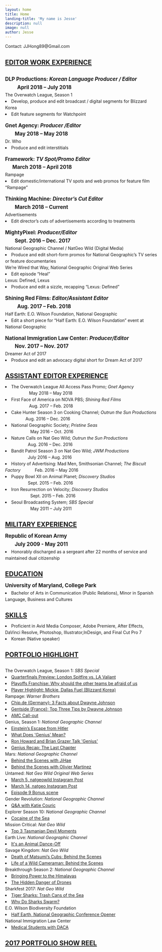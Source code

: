 ```yaml
---
layout: home
title: Home
landing-title: 'My name is Jesse'
description: null
image: null
author: Jesse
---
```

<style>

margin:200px;

  #contactJess{
		text-align: left;
	
  }
	#resume_headline{
		line-height: 100%;
	
    text-decoration: underline; 
    font-weight: bolder; 
       
		font-size: 1.5em;		
  }
	#resume{
		line-height: 150%;
    }
  .resume_period{
    line-height: 160%;
    font-weight: bold;        
		font-size: 1.2em;
  }
  .italic_inline{
    font-style:italic;
      }
      
</style>

<body>

<div id = "contactJess">  
  <!-- <br> Contact: (443) 825-6672,&nbsp; &nbsp; JJHong89@Gmail.com -->
  Contact: JJHong89@Gmail.com 
	<br><br>
</div>

<br>
<div id= "resume_headline">
		<strong>EDITOR WORK EXPERIENCE</Strong>   
</div>
<br>

<div id = "resume">  

  <dl>
  <dt class="resume_period">DLP Productions: <i>Korean Language Producer / Editor</i> &nbsp; &nbsp; &nbsp; &nbsp; &nbsp; &nbsp; &nbsp; &nbsp; &nbsp; &nbsp;  &nbsp; &nbsp; &nbsp; April 2018 – July 2018</dt>
  <dt>The Overwatch League, Season 1</dt>
    <li>Develop, produce and edit broadcast / digital segments for Blizzard Korea</li>
    <li>Edit feature segments for Watchpoint</li>
  </dl>

  <dl>
  <dt class="resume_period">Gnet Agency: <i>Producer /Editor</i> &nbsp; &nbsp; &nbsp; &nbsp; &nbsp; &nbsp; &nbsp; &nbsp; &nbsp; &nbsp; &nbsp; &nbsp; &nbsp; &nbsp; &nbsp; &nbsp; &nbsp;  &nbsp; &nbsp; &nbsp; &nbsp; &nbsp; &nbsp; &nbsp; &nbsp; &nbsp; &nbsp; &nbsp; &nbsp; &nbsp; &nbsp; &nbsp;  &nbsp; &nbsp; &nbsp; May 2018 – May 2018</dt>
  <dt>Dr. Who</dt>
    <li>Produce and edit interstitials</li>
  </dl>

  <dl>
  <dt class="resume_period">Framework: <i>TV Spot/Promo Editor</i> &nbsp; &nbsp; &nbsp; &nbsp; &nbsp; &nbsp; &nbsp; &nbsp; &nbsp; &nbsp; &nbsp; &nbsp; &nbsp;  &nbsp; &nbsp; &nbsp; &nbsp; &nbsp; &nbsp; &nbsp; &nbsp; &nbsp; &nbsp; &nbsp; &nbsp; &nbsp; &nbsp; &nbsp;  &nbsp; &nbsp; &nbsp; March 2018 – April 2018</dt>
  <dt>Rampage</dt>
    <li>Edit domestic/international TV spots and web promos for feature film “Rampage”</li>
  </dl>
  
  <dl>
  <dt class="resume_period">Thinking Machine: <i>Director’s Cut Editor</i>&nbsp; &nbsp; &nbsp; &nbsp; &nbsp; &nbsp; &nbsp; &nbsp; &nbsp;  &nbsp; &nbsp; &nbsp; &nbsp; &nbsp; &nbsp; &nbsp; &nbsp; &nbsp; &nbsp; &nbsp; &nbsp; &nbsp; &nbsp; &nbsp;  &nbsp; &nbsp; &nbsp; March 2018 – Current</dt>
  <dt>Advertisements</dt>
    <li>Edit director’s cuts of advertisements according to treatments</li>
  </dl>
  
  <dl>
  <dt class="resume_period">MightyPixel: <i>Producer/Editor</i> &nbsp; &nbsp; &nbsp; &nbsp; &nbsp; &nbsp; &nbsp; &nbsp; &nbsp; &nbsp; &nbsp; &nbsp; &nbsp; &nbsp; &nbsp; &nbsp; &nbsp; &nbsp; &nbsp;  &nbsp; &nbsp; &nbsp; &nbsp; &nbsp; &nbsp; &nbsp; &nbsp; &nbsp; &nbsp; &nbsp; &nbsp; &nbsp; &nbsp; &nbsp;  &nbsp; &nbsp; &nbsp; Sept. 2016 – Dec. 2017</dt>
  <dt>National Geographic Channel / NatGeo Wild (Digital Media)</dt>
    <li>Produce and edit short-form promos for National Geographic’s TV series or feature documentaries</li>
  <dt>We’re Wired that Way, National Geographic Original Web Series</dt>
    <li>Edit episode “Heal”</li>
  <dt>Lexus: Defined, Lexus</dt>
    <li>Produce and edit a sizzle, recapping “Lexus: Defined”</li>
  </dl>

  <dl>
  <dt class="resume_period">Shining Red Films: <i>Editor/Assistant Editor</i> &nbsp; &nbsp; &nbsp; &nbsp; &nbsp; &nbsp; &nbsp; &nbsp; &nbsp; &nbsp; &nbsp;  &nbsp; &nbsp; &nbsp; &nbsp; &nbsp; &nbsp; &nbsp; &nbsp; &nbsp; &nbsp; &nbsp; &nbsp; &nbsp; &nbsp; Aug. 2017 – Feb. 2018</dt>
  <dt>Half Earth: E.O. Wilson Foundation, National Geographic</dt>
    <li>Edit a short piece for “Half Earth: E.O. Wilson Foundation” event at National Geographic</li>
 </dl>

  <dl>
  <dt class="resume_period">National Immigration Law Center: <i>Producer/Editor</i> &nbsp; &nbsp; &nbsp; &nbsp; &nbsp; &nbsp; &nbsp; &nbsp; &nbsp; &nbsp; &nbsp; &nbsp; &nbsp;  &nbsp; &nbsp; &nbsp; Nov. 2017 – Nov. 2017</dt>
  <dt>Dreamer Act of 2017</dt>
    <li>Produce and edit an advocacy digital short for Dream Act of 2017</li>
  </dl>  
</div>

<br>
<div id= "resume_headline">
		<strong>ASSISTANT EDITOR EXPERIENCE</Strong>   
</div>

<div id = "resume">  
  <dl>  
  <li>The Overwatch League All Access Pass Promo; <i>Gnet Agency</i> &nbsp; &nbsp; &nbsp; &nbsp; &nbsp; &nbsp; &nbsp; &nbsp; &nbsp; &nbsp; &nbsp; &nbsp;  &nbsp; &nbsp; &nbsp; &nbsp; &nbsp;  &nbsp; &nbsp; &nbsp; May 2018 – May 2018</li>    
  <li>First Face of America on NOVA PBS; <i>Shining Red Films</i> &nbsp; &nbsp; &nbsp; &nbsp; &nbsp; &nbsp; &nbsp; &nbsp; &nbsp; &nbsp;  &nbsp; &nbsp; &nbsp; &nbsp; &nbsp; &nbsp; &nbsp; &nbsp; &nbsp; &nbsp; &nbsp; &nbsp;  &nbsp; &nbsp; &nbsp; Aug. 2017 – Feb. 2018</li>
  <li>Cake Hunter Season 3 on Cooking Channel; <i>Outrun the Sun Productions</i> &nbsp; &nbsp; &nbsp; &nbsp; &nbsp; &nbsp;  &nbsp; &nbsp; &nbsp;Aug. 2016 – Dec. 2016</li>    
  <li>National Geographic Society; <i>Pristine Seas</i> &nbsp; &nbsp; &nbsp; &nbsp; &nbsp; &nbsp; &nbsp; &nbsp; &nbsp; &nbsp; &nbsp; &nbsp; &nbsp;  &nbsp; &nbsp; &nbsp; &nbsp; &nbsp; &nbsp; &nbsp; &nbsp; &nbsp; &nbsp;  &nbsp; &nbsp; &nbsp; &nbsp; &nbsp; &nbsp; &nbsp; &nbsp; &nbsp; &nbsp;  &nbsp; &nbsp; &nbsp;May 2016 – Oct. 2016</li>
  <li>Nature Calls on Nat Geo Wild; <i>Outrun the Sun Productions</i> &nbsp; &nbsp; &nbsp; &nbsp; &nbsp; &nbsp; &nbsp; &nbsp; &nbsp; &nbsp; &nbsp; &nbsp; &nbsp; &nbsp; &nbsp; &nbsp; &nbsp; &nbsp; &nbsp;  &nbsp; &nbsp; &nbsp;Aug. 2016 – Dec. 2016</li>
  <li>Bandit Patrol Season 3 on Nat Geo Wild; <i>JWM Productions</i> &nbsp; &nbsp; &nbsp; &nbsp; &nbsp; &nbsp; &nbsp; &nbsp; &nbsp; &nbsp; &nbsp; &nbsp; &nbsp; &nbsp; &nbsp; &nbsp; &nbsp; &nbsp; &nbsp;  &nbsp; &nbsp; &nbsp;July 2016 – Aug. 2016</li>
  <li>History of Advertising: Mad Men, Smithsonian Channel; <i>The Biscuit Factory</i> &nbsp; &nbsp;  &nbsp; &nbsp; &nbsp; &nbsp;Feb. 2016 – May 2016</li>
  <li>Puppy Bowl XII on Animal Planet; <i>Discovery Studios</i> &nbsp; &nbsp; &nbsp; &nbsp; &nbsp; &nbsp; &nbsp; &nbsp; &nbsp; &nbsp; &nbsp; &nbsp; &nbsp; &nbsp; &nbsp; &nbsp; &nbsp; &nbsp; &nbsp; &nbsp; &nbsp; &nbsp; &nbsp; &nbsp; &nbsp;  &nbsp; &nbsp; &nbsp;Sept. 2015 – Feb. 2016</li>
  <li>Iron Resurrection on Velocity; <i>Discovery Studios</i> &nbsp; &nbsp; &nbsp; &nbsp; &nbsp; &nbsp; &nbsp; &nbsp; &nbsp; &nbsp; &nbsp; &nbsp; &nbsp; &nbsp; &nbsp; &nbsp; &nbsp; &nbsp; &nbsp; &nbsp; &nbsp; &nbsp; &nbsp; &nbsp; &nbsp; &nbsp; &nbsp; &nbsp;  &nbsp; &nbsp; &nbsp;Sept. 2015 – Feb. 2016</li>
  <li>Seoul Broadcasting System; <i>SBS Special</i> &nbsp; &nbsp; &nbsp; &nbsp; &nbsp; &nbsp; &nbsp; &nbsp; &nbsp; &nbsp; &nbsp; &nbsp; &nbsp; &nbsp; &nbsp; &nbsp; &nbsp; &nbsp; &nbsp; &nbsp; &nbsp; &nbsp; &nbsp; &nbsp; &nbsp; &nbsp; &nbsp; &nbsp; &nbsp; &nbsp; &nbsp; &nbsp; &nbsp; &nbsp; &nbsp;  &nbsp; &nbsp; &nbsp;May 2011 – July 2011</li>
  </dl>
</div>	

<br>
<div id= "resume_headline">
		<strong>MILITARY EXPERIENCE</Strong>   
</div>


<div id = "resume">  
  <dl>
  <dt class="resume_period">Republic of Korean Army &nbsp; &nbsp; &nbsp; &nbsp; &nbsp; &nbsp; &nbsp; &nbsp; &nbsp; &nbsp; &nbsp; &nbsp; &nbsp; &nbsp; &nbsp; &nbsp; &nbsp; &nbsp; &nbsp; &nbsp; &nbsp; &nbsp; &nbsp;  &nbsp; &nbsp; &nbsp; &nbsp; &nbsp; &nbsp; &nbsp; &nbsp; &nbsp; &nbsp; &nbsp; &nbsp; &nbsp; &nbsp; &nbsp;  &nbsp; &nbsp; &nbsp; July 2009 - May 2011</dt>
      <li>Honorably discharged as a sergeant after 22 months of service and maintained dual citizenship</li>    
  </dl>
</div>

<br>
<div id= "resume_headline">
		<strong>EDUCATION</Strong>   
</div>


<div id = "resume">  
  <dl>
  <dt class="resume_period">University of Maryland, College Park</dt>
      <li>Bachelor of Arts in Communication (Public Relations), Minor in Spanish Language, Business and Cultures</li>    
  </dl>

</div>	

<br>
<div id= "resume_headline">
		<strong>SKILLS</Strong>   
</div>


<div id = "resume">  
  <dl>  
  <li>Proficient in Avid Media Composer, Adobe Premiere, After Effects, DaVinci Resolve, Photoshop, Illustrator,InDesign, and Final Cut Pro 7</li>    
  <li>Korean (Native speaker)</li>    
  </dl>
</div>	

<br>
<div id= "resume_headline">
		<strong>PORTFOLIO HIGHLIGHT</Strong>   
</div>
<br>
<div id = "resume">  

  <dl>
  <dt>The Overwatch League, Season 1: <i>SBS Special </i></dt>
    <a href="https://drive.google.com/file/d/1-1CN_tYMO9pGoK0qBveV8C7RWRDa0pBo/view" target="_blank"> <li>Quarterfinals Preview: London Spitfire vs. LA Valiant</li></a>
    <a href="https://drive.google.com/file/d/1xuB9J-xgoHYGyVowkQUWwMsk-6DPlL9_/view" target="_blank"><li>Playoffs Franchise: Why should the other teams be afraid of us</li></a>
    <a href="https://www.youtube.com/watch?v=INYbX4AoCh0" target="_blank"><li>Player Highlight: Mickie, Dallas Fuel (Blizzard Korea)</li> </a>
  <dt>Rampage: <i>Warner Brothers</i></dt>
    <a href="https://drive.google.com/file/d/1-m9PmbGqu9ENsOnCsKbI2tPfiQuCCItg/view" target="_blank"><li>Chip.de (Germany): 3 Facts about Dwayne Johnson</li></a>
    <a href="https://drive.google.com/file/d/143tbFSY_jl8c5aRAiOkm8pdrD_I0-MBq/view" target="_blank"><li>Gentside (France): Top Three Tips by Dwayne Johnson</li></a>
    <a href="https://drive.google.com/file/d/19YtvrthtNF9nf9UzmJoDDDXcHRft0FPh/view" target="_blank"><li>AMC Call-out</li></a>
  <dt>Genius, Season 1: <i>National Geographic Channel</i></dt>
    <a href="https://www.youtube.com/watch?v=pTcboHrhEls&list=PLivjPDlt6ApTD3g-2b8Qb-Q_8vD4VXPMV&index=19" target="_blank"><li>Einstein’s Escape from Hitler</li></a>
    <a href="https://www.youtube.com/watch?v=5TW41aswu_Q&list=PLivjPDlt6ApTD3g-2b8Qb-Q_8vD4VXPMV&index=26" target="_blank"><li>What Does 'Genius' Mean?</li></a>
    <a href="https://www.youtube.com/watch?v=V2Pm1SRc4mQ" target="_blank"><li>Ron Howard and Brian Grazer Talk 'Genius'</li></a>
    <a href="https://drive.google.com/file/d/1qKQcgU6iMDQ4fSp6Xa6pIOpnly2ZaHKz/view" target="_blank"><li>Genius Recap: The Last Chapter</li></a>
  <dt>Mars:  <i>National Geographic Channel</i></dt>
    <a href="https://drive.google.com/file/d/114fPJJ1E9-rIPNkkMw70fSYYRwutWeK5/view" target="_blank"><li>Behind the Scenes with JiHae</li></a>
    <a href="https://drive.google.com/file/d/1z4Jc-bsrFUdzVFqsBK_1Ekb_I4PKSF-Z/view" target="_blank"><li>Behind the Scenes with Olivier Martinez</li></a>
  <dt>Untamed: <i>Nat Geo Wild Original Web Series</i></dt>
    <a href="https://www.instagram.com/p/BRRCrBagsHt/" target="_blank"> <li>March 5, natgeowild Instagram Post</li></a>
    <a href="https://www.instagram.com/p/BRn8CM2jFhP/" target="_blank"><li>March 14, natgeo Instagram Post</li></a>
    <a href="https://www.youtube.com/watch?v=k11l1qFfeYE&list=PLNxd9fYeqXeb6S4znRUQ99BH_1JMbsZoJ&index=2" target="_blank"><li>Episode 9 Bonus scene</li> </a>
  <dt>Gender Revolution: <i>National Geographic Channel</i></dt>
    <a href="https://drive.google.com/file/d/1HUHRM-78Re4fS23miewNOCSOrOvkqkPh/view" target="_blank"> <li>Q&A with Katie Couric</li></a>
  <dt>Explorer Season 10: <i>National Geographic Channel</i></dt>
    <a href="https://drive.google.com/file/d/1mhDiEw_Lm-zu6erGtlY29HjFA6NYNVKY/view" target="_blank"> <li>Cocaine of the Sea</li></a>
  <dt>Mission Critical: <i>Nat Geo Wild</i></dt>
    <a href="https://www.youtube.com/watch?v=OhpRIhV8Kl8" target="_blank"> <li>Top 3 Tasmanian Devil Moments</li></a>  
  <dt>Earth Live: <i>National Geographic Channel</i></dt>
    <a href="https://www.youtube.com/watch?v=r22cOKpup1M" target="_blank"> <li>It's an Animal Dance-Off</li></a>
  <dt>Savage Kingdom: <i>Nat Geo Wild</i></dt>
    <a href="https://drive.google.com/file/d/1WJUqEickZONHywwC5MXasYvic_89J9vP/view" target="_blank"> <li>Death of Matsumi’s Cubs: Behind the Scenes</li></a>
    <a href="https://drive.google.com/file/d/1devQQ4wQa1ONEb9GmHllQK3qe6XUMU3o/view" target="_blank"><li>Life of a Wild Cameraman: Behind the Scenes</li></a>  
  <dt>Breakthrough Season 2: <i>National Geographic Channel</i></dt>
    <a href="https://drive.google.com/file/d/1D9ziih4S2_hgFDRDFBUMA-yys0mfgDqb/view" target="_blank"> <li>Bringing Power to the Himalayas</li></a>
    <a href="https://drive.google.com/file/d/12P91bALMKKABxwfDjgbZPWDjkAHsDXMd/view" target="_blank"><li>The Hidden Danger of Drones</li></a>  
  <dt>Sharkfest 2017: <i>Nat Geo Wild</i></dt>
    <a href="https://www.youtube.com/watch?v=QsBXMFpSK-M" target="_blank"> <li>Tiger Sharks: Trash Cans of the Sea</li></a>
    <a href="https://www.youtube.com/watch?v=1jE7LiiNrPY" target="_blank"><li>Why Do Sharks Swarm?</li></a>      
  <dt>E.O. Wilson Biodiversity Foundation</dt>
    <a href="https://drive.google.com/file/d/1kGP0M5zAD82FVl2fw4JaIbDWGu2x-Bo6/view" target="_blank"> <li>Half Earth, National Geographic Conference Opener</li></a>
  <dt>National Immigration Law Center</dt>
    <a href="https://www.facebook.com/NationalImmigrationLawCenter/videos/1774870925888760/" target="_blank"> <li>Medical Students with DACA</li></a>  
  </dl>
</div>

<br>
<div id= "resume_headline">
		 <a href="https://vimeo.com/251889343" target="_blank"> <strong>2017 PORTFOLIO SHOW REEL</Strong></a>
</div>

</body>
